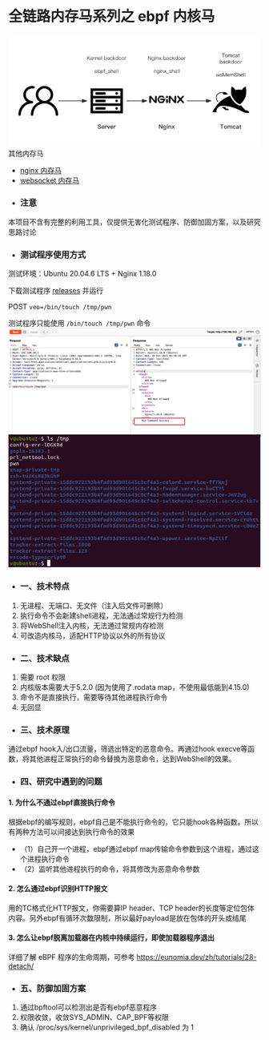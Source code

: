 # 全链路内存马系列之 ebpf 内核马

![](img/webshellattckchain.jpg)
其他内存马
- [nginx 内存马](https://github.com/veo/nginx_shell)
- [websocket 内存马](https://github.com/veo/wsMemShell)
- ### 注意
本项目不含有完整的利用工具，仅提供无害化测试程序、防御加固方案，以及研究思路讨论
- ### 测试程序使用方式
测试环境：Ubuntu 20.04.6 LTS + Nginx 1.18.0

下载测试程序 [releases](https://github.com/veo/ebpf_shell/releases) 并运行

POST `veo=/bin/touch /tmp/pwn`

测试程序只能使用 `/bin/touch /tmp/pwn` 命令
![](img/run.jpg)
![](img/pwn.jpg)

- ### 一、技术特点
1. 无进程、无端口、无文件（注入后文件可删除）
2. 执行命令不会新建shell进程，无法通过常规行为检测
3. 将WebShell注入内核，无法通过常规内存检测
4. 可改造内核马，适配HTTP协议以外的所有协议

- ### 二、技术缺点
1. 需要 root 权限
2. 内核版本需要大于5.2.0 (因为使用了.rodata map，不使用最低能到4.15.0)
3. 命令不是直接执行，需要等待其他进程执行命令
4. 无回显


- ### 三、技术原理
通过ebpf hook入/出口流量，筛选出特定的恶意命令。再通过hook execve等函数，将其他进程正常执行的命令替换为恶意命令，达到WebShell的效果。

- ### 四、研究中遇到的问题
#### 1. 为什么不通过ebpf直接执行命令

根据ebpf的编写规则，ebpf自己是不能执行命令的，它只能hook各种函数。所以有两种方法可以间接达到执行命令的效果

- （1）自己开一个进程，ebpf通过ebpf map传输命令参数到这个进程，通过这个进程执行命令
- （2）监听其他进程执行的命令，将其修改为恶意命令参数


#### 2. 怎么通过ebpf识别HTTP报文

用的TC格式化HTTP报文，你需要算IP header、TCP header的长度等定位包体内容。另外ebpf有循环次数限制，所以最好payload是放在包体的开头或结尾

#### 3. 怎么让ebpf脱离加载器在内核中持续运行，即使加载器程序退出

详细了解 eBPF 程序的生命周期，可参考 https://eunomia.dev/zh/tutorials/28-detach/


- ### 五、防御加固方案
1. 通过bpftool可以检测出是否有ebpf恶意程序
2. 权限收敛，收敛SYS_ADMIN、CAP_BPF等权限
3. 确认 /proc/sys/kernel/unprivileged_bpf_disabled 为 1